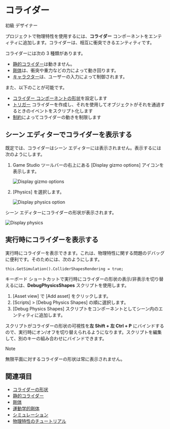 # コライダー

<span class="label label-doc-level">初級</span>
<span class="label label-doc-audience">デザイナー</span>

プロジェクトで物理特性を使用するには、**コライダー** コンポーネントをエンティティに追加します。コライダーは、相互に衝突できるエンティティです。

コライダーには次の 3 種類があります。

* [静的コライダー](static-colliders.md)は動きません。
* [剛体](rigid-bodies.md)は、衝突や重力などの力によって動き回ります。
* [キャラクター](characters.md)は、ユーザーの入力によって制御されます。

また、以下のことが可能です。

* [コライダー コンポーネントの形状](collider-shapes.md)を設定します
* [トリガー](triggers.md) コライダーを作成し、それを使用してオブジェクトがそれを通過するときのイベントをスクリプト化します
* [制約](constraints.md)によってコライダーの動きを制限します

## シーン エディターでコライダーを表示する

既定では、コライダーはシーン エディターには表示されません。表示するには次のようにします。

1. Game Studio ツールバーの右上にある [Display gizmo options] アイコンを表示します。

   ![Display gizmo options](media/display-gizmo-options.png)

2. [Physics] を選択します。

    ![Display physics option](media/display-physics-option.png)

シーン エディターにコライダーの形状が表示されます。

![Display physics](media/display-physics.png)

## 実行時にコライダーを表示する

実行時にコライダーを表示できます。これは、物理特性に関する問題のデバッグに便利です。そのためには、次のようにします。

``
this.GetSimulation().ColliderShapesRendering = true;
``

キーボード ショートカットで実行時にコライダーの形状の表示/非表示を切り替えるには、**DebugPhysicsShapes** スクリプトを使用します。

1. [Asset view] で [Add asset] をクリックします。
2. [Scripts] > [Debug Physics Shapes] の順に選択します。
3. [Debug Physics Shapes] スクリプトをコンポーネントとしてシーン内のエンティティに追加します。

スクリプトがコライダーの形状の可視性を**左 Shift + 左 Ctrl + P** にバインドするので、実行時にオン/オフを切り替えられるようになります。スクリプトを編集して、別のキーの組み合わせにバインドできます。

> [!NOTE]
> 無限平面に対するコライダーの形状は常に表示されません。

## 関連項目

* [コライダーの形状](collider-shapes.md)
* [静的コライダー](static-colliders.md)
* [剛体](rigid-bodies.md)
* [運動学的剛体](kinematic-rigid-bodies.md)
* [シミュレーション](simulation.md)
* [物理特性のチュートリアル](tutorials.md)
